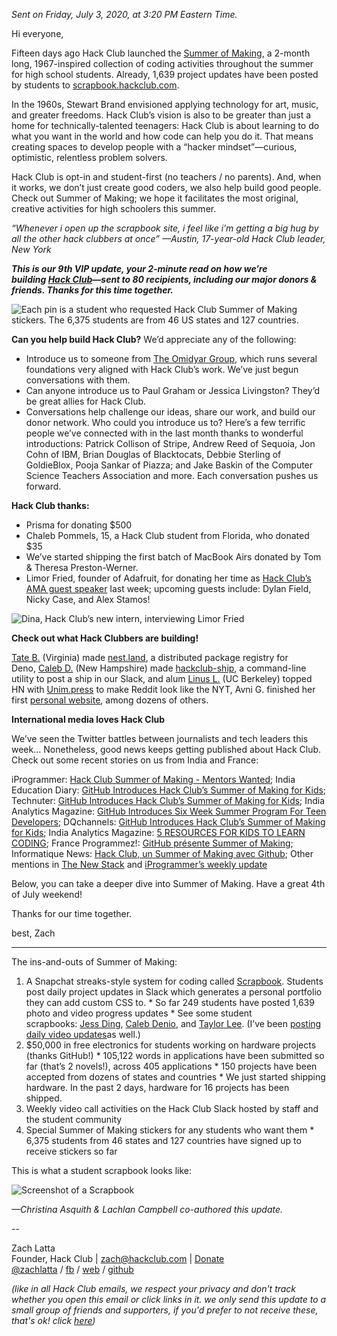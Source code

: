_Sent on Friday, July 3, 2020, at 3:20 PM Eastern Time._

Hi everyone,

Fifteen days ago Hack Club launched the [Summer of Making](https://summer.hackclub.com/), a 2-month long, 1967-inspired collection of coding activities throughout the summer for high school students. Already, 1,639 project updates have been posted by students to [scrapbook.hackclub.com](https://scrapbook.hackclub.com/).

In the 1960s, Stewart Brand envisioned applying technology for art, music, and greater freedoms. Hack Club’s vision is also to be greater than just a home for technically-talented teenagers: Hack Club is about learning to do what you want in the world and how code can help you do it. That means creating spaces to develop people with a “hacker mindset”—curious, optimistic, relentless problem solvers.

Hack Club is opt-in and student-first (no teachers / no parents). And, when it works, we don’t just create good coders, we also help build good people. Check out Summer of Making; we hope it facilitates the most original, creative activities for high schoolers this summer.

_“Whenever i open up the scrapbook site, i feel like i’m getting a big hug by all the other hack clubbers at once” —Austin, 17-year-old Hack Club leader, New York_

_**This is our 9th VIP update, your 2-minute read on how we’re building [Hack Club](https://hackclub.com/)—sent to 80 recipients, including our major donors & friends. Thanks for this time together.**_

![Each pin is a student who requested Hack Club Summer of Making stickers. The 6,375 students are from 46 US states and 127 countries.](https://postal.hackclub.com/uploads/1593794480.png)

**Can you help build Hack Club?** We’d appreciate any of the following:

  * Introduce us to someone from [The Omidyar Group](https://www.omidyargroup.com/), which runs several foundations very aligned with Hack Club’s work. We’ve just begun conversations with them.
  * Can anyone introduce us to Paul Graham or Jessica Livingston? They’d be great allies for Hack Club.
  * Conversations help challenge our ideas, share our work, and build our donor network. Who could you introduce us to? Here’s a few terrific people we’ve connected with in the last month thanks to wonderful introductions: Patrick Collison of Stripe, Andrew Reed of Sequoia, Jon Cohn of IBM, Brian Douglas of Blacktocats, Debbie Sterling of GoldieBlox, Pooja Sankar of Piazza; and Jake Baskin of the Computer Science Teachers Association and more. Each conversation pushes us forward.

**Hack Club thanks:**

  * Prisma for donating $500
  * Chaleb Pommels, 15, a Hack Club student from Florida, who donated $35
  * We’ve started shipping the first batch of MacBook Airs donated by Tom & Theresa Preston-Werner.
  * Limor Fried, founder of Adafruit, for donating her time as [Hack Club’s AMA guest speaker](https://www.youtube.com/watch?v=IWFtj9cCaB0) last week; upcoming guests include: Dylan Field, Nicky Case, and Alex Stamos!

![Dina, Hack Club’s new intern, interviewing Limor Fried](https://postal.hackclub.com/uploads/1593809182.gif)

**Check out what Hack Clubbers are building!**

[Tate B.](https://github.com/tbaumer22) (Virginia) made [nest.land](https://github.com/nestdotland/nest.land), a distributed package registry for Deno, [Caleb D.](https://calebdenio.me/) (New Hampshire) made [hackclub-ship](https://github.com/cjdenio/hackclub-ship), a command-line utility to post a ship in our Slack, and alum [Linus L.](https://thesephist.com/) (UC Berkeley) topped HN with [Unim.press](https://news.ycombinator.com/item?id=23658721) to make Reddit look like the NYT, Avni G. finished her first [personal website](https://avnig.me/), among dozens of others.

**International media loves Hack Club**

We’ve seen the Twitter battles between journalists and tech leaders this week… Nonetheless, good news keeps getting published about Hack Club. Check out some recent stories on us from India and France:

iProgrammer: [Hack Club Summer of Making - Mentors Wanted](https://i-programmer.info/news/150-training-a-education/13744-hack-club-summer-of-making-mentors-wanted.html); India Education Diary: [GitHub Introduces Hack Club’s Summer of Making for Kids](https://indiaeducationdiary.in/github-introduces-hack-clubs-summer-of-making-for-kids/); Technuter: [GitHub Introduces Hack Club’s Summer of Making for Kids](http://technuter.com/tech/github-introduces-hack-clubs-summer-of-making-for-kids.html); India Analytics Magazine: [GitHub Introduces Six Week Summer Program For Teen Developers](https://analyticsindiamag.com/github-introduces-six-week-summer-program-for-indian-teen-developers/); DQchannels: [GitHub Introduces Hack Club’s Summer of Making for Kids](https://www.dqchannels.com/github-introduces-hack-clubs-summer-of-making-for-kids/); India Analytics Magazine: [5 RESOURCES FOR KIDS TO LEARN CODING](https://analyticsindiamag.com/coding-for-kids-resources/); France Programmez!: [GitHub présente Summer of Making](https://www.programmez.com/actualites/github-presente-summer-making-30649); Informatique News: [Hack Club, un Summer of Making avec Github](https://www.informatiquenews.fr/hack-club-un-summer-of-making-avec-github-70939); Other mentions in [The New Stack](https://thenewstack.io/this-week-in-programming-dear-tech-save-your-moral-platitudes/) and [iProgrammer’s weekly update](https://www.i-programmer.info/i-programmer-weekly/236-i-programmer-weekly-2020/13754-june-week-1.html)

Below, you can take a deeper dive into Summer of Making. Have a great 4th of July weekend!

Thanks for our time together.

best, Zach

* * *

The ins-and-outs of Summer of Making:

  1. A Snapchat streaks-style system for coding called [Scrapbook](https://scrapbook.hackclub.com/). Students post daily project updates in Slack which generates a personal portfolio they can add custom CSS to.
    * So far 249 students have posted 1,639 photo and video progress updates
    * See some student scrapbooks: [Jess Ding](https://scrapbook.hackclub.com/jessding), [Caleb Denio](https://scrapbook.hackclub.com/caleb), and [Taylor Lee](https://scrapbook.hackclub.com/taylorylee). (I’ve been [posting daily video updates](https://scrapbook.hackclub.com/zrl)as well.)
  2. $50,000 in free electronics for students working on hardware projects (thanks GitHub!)
    * 105,122 words in applications have been submitted so far (that’s 2 novels!), across 405 applications
    * 150 projects have been accepted from dozens of states and countries
    * We just started shipping hardware. In the past 2 days, hardware for 16 projects has been shipped.
  3. Weekly video call activities on the Hack Club Slack hosted by staff and the student community
  4. Special Summer of Making stickers for any students who want them
    * 6,375 students from 46 states and 127 countries have signed up to receive stickers so far

This is what a student scrapbook looks like:

![Screenshot of a Scrapbook](https://postal.hackclub.com/uploads/1593814448.jpg)

_—Christina Asquith & Lachlan Campbell co-authored this update._

\--

Zach Latta  
Founder, Hack Club | [zach@hackclub.com](mailto:zach@hackclub.com) | [Donate](https://hackclub.com/donate)  
[@zachlatta](https://twitter.com/zachlatta) / [fb](https://facebook.com/crynix) / [web](https://zachlatta.com/) / [github](https://github.com/zachlatta)

_(like in all Hack Club emails, we respect your privacy and don't track whether you open this email or click links in it. we only send this update to a small group of friends and supporters, if you'd prefer to not receive these, that's ok! click [here](https://postal.hackclub.com/unsubscribe-success.php?c=244))_
